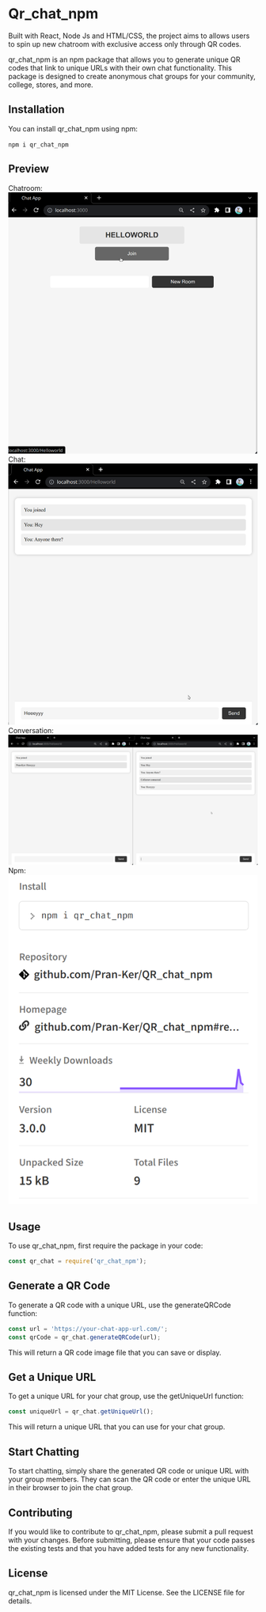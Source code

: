 # Qr_chat_npm

Built with React, Node Js and HTML/CSS, the project aims to allows users to spin up new chatroom with exclusive access only through QR codes. 

qr_chat_npm is an npm package that allows you to generate unique QR codes that link to unique URLs with their own chat functionality. This package is designed to create anonymous chat groups for your community, college, stores, and more.

## Installation

You can install qr_chat_npm using npm:

`npm i qr_chat_npm`

## Preview

Chatroom:
![Alt text](/screenshot/ss1.png?raw=true "Chatroom")
Chat:
![Alt text](/screenshot/ss2.png?raw=true "Chat")
Conversation:
![Alt text](/screenshot/ss3.png?raw=true "Multiple User")
Npm:
![Alt text](/screenshot/ss4.png?raw=true "Chatroom")

## Usage

To use qr_chat_npm, first require the package in your code:

```javascript
const qr_chat = require('qr_chat_npm');

```
## Generate a QR Code 
To generate a QR code with a unique URL, use the generateQRCode function:

```javascript
const url = 'https://your-chat-app-url.com/';
const qrCode = qr_chat.generateQRCode(url);
```
This will return a QR code image file that you can save or display.

## Get a Unique URL
To get a unique URL for your chat group, use the getUniqueUrl function:

```javascript
const uniqueUrl = qr_chat.getUniqueUrl();
```

This will return a unique URL that you can use for your chat group.

## Start Chatting
To start chatting, simply share the generated QR code or unique URL with your group members. They can scan the QR code or enter the unique URL in their browser to join the chat group.

## Contributing
If you would like to contribute to qr_chat_npm, please submit a pull request with your changes. Before submitting, please ensure that your code passes the existing tests and that you have added tests for any new functionality.

## License
qr_chat_npm is licensed under the MIT License. See the LICENSE file for details.
